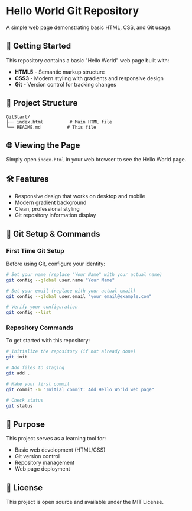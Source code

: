 # Hello World Git Repository

A simple web page demonstrating basic HTML, CSS, and Git usage.

## 🚀 Getting Started

This repository contains a basic "Hello World" web page built with:

- **HTML5** - Semantic markup structure
- **CSS3** - Modern styling with gradients and responsive design
- **Git** - Version control for tracking changes

## 📁 Project Structure

```
GitStart/
├── index.html          # Main HTML file
└── README.md          # This file
```

## 🌐 Viewing the Page

Simply open `index.html` in your web browser to see the Hello World page.

## 🛠️ Features

- Responsive design that works on desktop and mobile
- Modern gradient background
- Clean, professional styling
- Git repository information display

## 📝 Git Setup & Commands

### First Time Git Setup

Before using Git, configure your identity:

```bash
# Set your name (replace "Your Name" with your actual name)
git config --global user.name "Your Name"

# Set your email (replace with your actual email)
git config --global user.email "your_email@example.com"

# Verify your configuration
git config --list
```

### Repository Commands

To get started with this repository:

```bash
# Initialize the repository (if not already done)
git init

# Add files to staging
git add .

# Make your first commit
git commit -m "Initial commit: Add Hello World web page"

# Check status
git status
```

## 🎯 Purpose

This project serves as a learning tool for:
- Basic web development (HTML/CSS)
- Git version control
- Repository management
- Web page deployment

## 📄 License

This project is open source and available under the MIT License.
